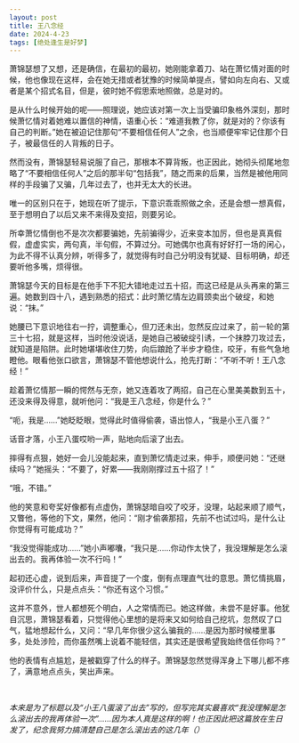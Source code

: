 ```yaml
---
layout: post
title: 王八念经
date: 2024-4-23
tags: [绝处逢生是好梦]
---
```


萧锦瑟想了又想，还是确信，在最初的最初，她刚能拿着刀、站在萧忆情对面的时候，他也像现在这样，会在她无措或者犹豫的时候简单提点，譬如向左向右、又或者是某个招式名目，但是，彼时她不假思索地照做，总是对的。

是从什么时候开始的呢——照理说，她应该对第一次上当受骗印象格外深刻，那时候萧忆情对着她难以置信的神情，语重心长：“难道我教了你，就是对的？你该有自己的判断。”她在被迫记住那句“不要相信任何人”之余，也当顺便牢牢记住那个日子，被最信任的人背叛的日子。

然而没有，萧锦瑟轻易说服了自己，那根本不算背叛，也正因此，她彻头彻尾地忽略了“不要相信任何人”之后的那半句“包括我”，随之而来的后果，当然是被他用同样的手段骗了又骗，几年过去了，也并无太大的长进。

唯一的区别只在于，她现在听了提示，下意识乖乖照做之余，还是会想一想真假，至于想明白了以后又来不来得及变招，则要另论。

所幸萧忆情倒也不是次次都要骗她，先前骗得少，近来变本加厉，但也是真真假假，虚虚实实，两句真，半句假，不算过分。可她偶尔也真有好好打一场的闲心，为此不得不认真分辨，听得多了，就觉得有时自己分明没有犹疑、目标明确，却还要听他多嘴，烦得很。

萧锦瑟今天的目标是在他手下不犯大错地走过五十招，而这已经是从头再来的第三遍。她数到四十八，遇到熟悉的招式：此时萧忆情左边肩颈卖出个破绽，和她说：“抹。”

她腰已下意识地往右一拧，调整重心，但刀还未出，忽然反应过来了，前一轮的第三十七招，就是这样，当时他没说话，是她自己被破绽引诱，一个抹脖刀攻过去，就知道是陷阱。此时她堪堪收住刀势，向后踉跄了半步才稳住，咬牙，有些气急地瞪他。眼看他张口欲言，萧锦瑟不管他想说什么，抢先打断：“不听不听！王八念经！”

趁着萧忆情那一瞬的愕然与无奈，她又连着攻了两招，自己在心里美美数到五十，还没来得及得意，就听他问：“我是王八念经，你是什么？”

“呃，我是……”她眨眨眼，觉得此时值得偷袭，语出惊人，“我是小王八蛋？”

话音才落，小王八蛋哎哟一声，贴地向后滚了出去。

摔得有点狠，她好一会儿没能起来，直到萧忆情走过来，伸手，顺便问她：“还继续吗？”她摇头：“不要了，好累——我刚刚撑过五十招了！”

“哦，不错。”

他的笑意和夸奖好像都有点虚伪，萧锦瑟暗自咬了咬牙，没理，站起来顺了顺气，又瞥他，等他的下文，果然，他问：“刚才偷袭那招，先前不也试过吗，是什么让你觉得有可能成功？”

“我没觉得能成功……”她小声嘟囔，“我只是……你动作太快了，我没理解是怎么滚出去的。我再体验一次不行吗！”

起初还心虚，说到后来，声音提了一个度，倒有点理直气壮的意思。萧忆情挑眉，没评价什么，只是点点头：“你还有这个习惯。”

这并不意外，世人都想死个明白，人之常情而已。她这样做，未尝不是好事。他犹自沉思，萧锦瑟看着，只觉得他心里想的是将来又如何给自己挖坑，忽然叹了口气，猛地想起什么，又问：“早几年你很少这么骗我的……是因为那时候楼里事多，处处涉险，而你虽然嘴上说着不能轻信，其实还是很希望我始终信任你吗？”

他的表情有点尴尬，是被戳穿了什么的样子。萧锦瑟忽然觉得浑身上下哪儿都不疼了，满意地点点头，笑出声来。

<br>

*本来是为了标题以及“小王八蛋滚了出去”写的，但写完其实最喜欢“我没理解是怎么滚出去的我再体验一次”……因为本人真是这样的啊！也正因此把这篇放在生日发了，纪念我努力搞清楚自己是怎么滚出去的这几年（）*